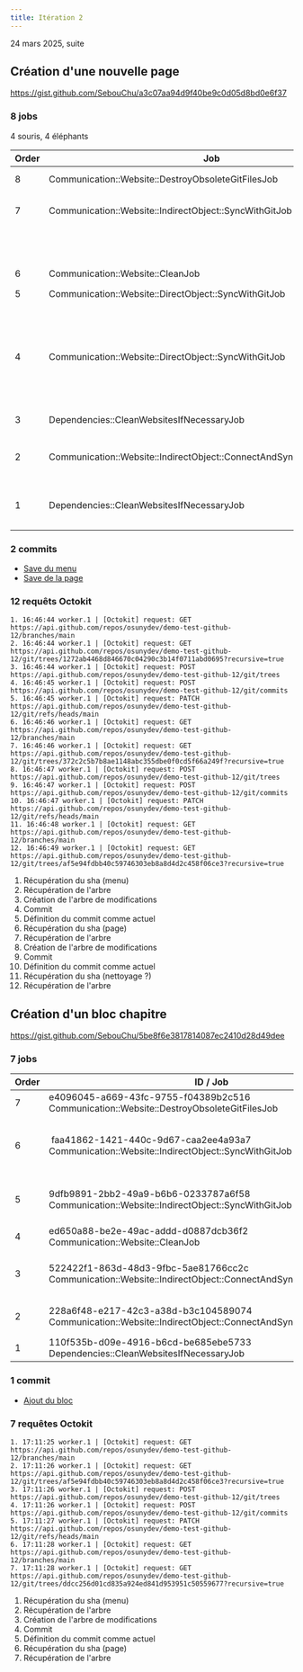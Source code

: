```yaml
---
title: Itération 2
---
```


24 mars 2025, suite

## Création d'une nouvelle page

https://gist.github.com/SebouChu/a3c07aa94d9f40be9c0d05d8bd0e6f37

### 8 jobs

4 souris, 4 éléphants

| Order | Job | Explication | Paramètres |
| - | - | - | -  |
| 8 | Communication::Website::DestroyObsoleteGitFilesJob | Nettoyage effectif bis | "21561195-2fb4-4964-abe7-249fbd227dc1" |
| 7 | Communication::Website::IndirectObject::SyncWithGitJob | Synchro de la page l10n | "21561195-2fb4-4964-abe7-249fbd227dc1" |
| | | | indirect_object : gid://osuny/Communication::Website::Page::Localization/2ac6de57-bd44-49fe-bb9a-c2a745769049 |
| 6 | Communication::Website::CleanJob | Nettoyage | "21561195-2fb4-4964-abe7-249fbd227dc1" |
| 5 | Communication::Website::DirectObject::SyncWithGitJob | Synchro de la page | 21561195-2fb4-4964-abe7-249fbd227dc1 |
| | | | direct_object : gid://osuny/Communication::Website::Page/17ceed62-23cb-4970-adf6-e7914f7c3765 |
| 4 | Communication::Website::DirectObject::SyncWithGitJob | Synchro du menu | 21561195-2fb4-4964-abe7-249fbd227dc1 |
| | | | direct_object : gid://osuny/Communication::Website::Menu/25ffb66f-1556-4b1f-89c4-1d80aa2b9b73 |
| 3 | Dependencies::CleanWebsitesIfNecessaryJob | Test nettoyage | gid://osuny/Communication::Website::Page/17ceed62-23cb-4970-adf6-e7914f7c3765 |
| 2 | Communication::Website::IndirectObject::ConnectAndSyncDirectSourcesJob | Connexion et sync de la page l10n | gid://osuny/Communication::Website::Page::Localization/2ac6de57-bd44-49fe-bb9a-c2a745769049 |
| 1 | Dependencies::CleanWebsitesIfNecessaryJob | Test nettoyage (inutile en création) | gid://osuny/Communication::Website::Page::Localization/2ac6de57-bd44-49fe-bb9a-c2a745769049


### 2 commits

- [Save du menu](https://github.com/osunydev/demo-test-github-12/commit/372c2c5b7b8ae1148abc355dbe0f0cd5f66a249f)
- [Save de la page](https://github.com/osunydev/demo-test-github-12/commit/af5e94fdbb40c59746303eb8a8d4d2c458f06ce3)

### 12 requêts Octokit


```
1. 16:46:44 worker.1 | [Octokit] request: GET https://api.github.com/repos/osunydev/demo-test-github-12/branches/main
2. 16:46:44 worker.1 | [Octokit] request: GET https://api.github.com/repos/osunydev/demo-test-github-12/git/trees/1272ab4468d846670c04290c3b14f0711abd0695?recursive=true
3. 16:46:44 worker.1 | [Octokit] request: POST https://api.github.com/repos/osunydev/demo-test-github-12/git/trees
4. 16:46:45 worker.1 | [Octokit] request: POST https://api.github.com/repos/osunydev/demo-test-github-12/git/commits
5. 16:46:45 worker.1 | [Octokit] request: PATCH https://api.github.com/repos/osunydev/demo-test-github-12/git/refs/heads/main
6. 16:46:46 worker.1 | [Octokit] request: GET https://api.github.com/repos/osunydev/demo-test-github-12/branches/main
7. 16:46:46 worker.1 | [Octokit] request: GET https://api.github.com/repos/osunydev/demo-test-github-12/git/trees/372c2c5b7b8ae1148abc355dbe0f0cd5f66a249f?recursive=true
8. 16:46:47 worker.1 | [Octokit] request: POST https://api.github.com/repos/osunydev/demo-test-github-12/git/trees
9. 16:46:47 worker.1 | [Octokit] request: POST https://api.github.com/repos/osunydev/demo-test-github-12/git/commits
10. 16:46:47 worker.1 | [Octokit] request: PATCH https://api.github.com/repos/osunydev/demo-test-github-12/git/refs/heads/main
11. 16:46:48 worker.1 | [Octokit] request: GET https://api.github.com/repos/osunydev/demo-test-github-12/branches/main
12. 16:46:49 worker.1 | [Octokit] request: GET https://api.github.com/repos/osunydev/demo-test-github-12/git/trees/af5e94fdbb40c59746303eb8a8d4d2c458f06ce3?recursive=true
```

1. Récupération du sha (menu)
2. Récupération de l'arbre
3. Création de l'arbre de modifications
4. Commit
5. Définition du commit comme actuel
6. Récupération du sha (page)
7. Récupération de l'arbre
8. Création de l'arbre de modifications
9. Commit
10. Définition du commit comme actuel
11. Récupération du sha (nettoyage ?)
12. Récupération de l'arbre


## Création d'un bloc chapitre

https://gist.github.com/SebouChu/5be8f6e3817814087ec2410d28d49dee

### 7 jobs

| Order | ID / Job | Explication | Paramètres |
| - | - | - | - |
| 7 | e4096045-a669-43fc-9755-f04389b2c516 Communication::Website::DestroyObsoleteGitFilesJob | Nettoyage bis | |
| 6 | faa41862-1421-440c-9d67-caa2ee4a93a7 Communication::Website::IndirectObject::SyncWithGitJob | Synchro de la page l10n | "21561195-2fb4-4964-abe7-249fbd227dc1", {"indirect_object" => {"_aj_globalid" => "gid://osuny/Communication::Website::Page::Localization/2ac6de57-bd44-49fe-bb9a-c2a745769049"}, "_aj_ruby2_keywords" => ["indirect_object"]} |
| 5 | 9dfb9891-2bb2-49a9-b6b6-0233787a6f58 Communication::Website::IndirectObject::SyncWithGitJob | Synchro du bloc | "21561195-2fb4-4964-abe7-249fbd227dc1", {"indirect_object" => {"_aj_globalid" => "gid://osuny/Communication::Block/362a56a2-cbc1-4a35-9121-67e9210789bc"}, "_aj_ruby2_keywords" => ["indirect_object"]} | 
| 4 | ed650a88-be2e-49ac-addd-d0887dcb36f2 Communication::Website::CleanJob | Nettoyage du site | |
| 3 | 522422f1-863d-48d3-9fbc-5ae81766cc2c Communication::Website::IndirectObject::ConnectAndSyncDirectSourcesJob | Connexion et sync de la page l10n | {"_aj_globalid" => "gid://osuny/Communication::Website::Page::Localization/2ac6de57-bd44-49fe-bb9a-c2a745769049"} |
| 2 | 228a6f48-e217-42c3-a38d-b3c104589074 Communication::Website::IndirectObject::ConnectAndSyncDirectSourcesJob | Connexion et sync du bloc | {"_aj_globalid" => "gid://osuny/Communication::Block/362a56a2-cbc1-4a35-9121-67e9210789bc"} |
| 1 | 110f535b-d09e-4916-b6cd-be685ebe5733 Dependencies::CleanWebsitesIfNecessaryJob | Test nettoyage | |

### 1 commit

- [Ajout du bloc](https://github.com/osunydev/demo-test-github-12/commit/ddcc256d01cd835a924ed841d953951c50559677)

### 7 requêtes Octokit

```
1. 17:11:25 worker.1 | [Octokit] request: GET https://api.github.com/repos/osunydev/demo-test-github-12/branches/main
2. 17:11:26 worker.1 | [Octokit] request: GET https://api.github.com/repos/osunydev/demo-test-github-12/git/trees/af5e94fdbb40c59746303eb8a8d4d2c458f06ce3?recursive=true
3. 17:11:26 worker.1 | [Octokit] request: POST https://api.github.com/repos/osunydev/demo-test-github-12/git/trees
4. 17:11:26 worker.1 | [Octokit] request: POST https://api.github.com/repos/osunydev/demo-test-github-12/git/commits
5. 17:11:27 worker.1 | [Octokit] request: PATCH https://api.github.com/repos/osunydev/demo-test-github-12/git/refs/heads/main
6. 17:11:28 worker.1 | [Octokit] request: GET https://api.github.com/repos/osunydev/demo-test-github-12/branches/main
7. 17:11:28 worker.1 | [Octokit] request: GET https://api.github.com/repos/osunydev/demo-test-github-12/git/trees/ddcc256d01cd835a924ed841d953951c50559677?recursive=true
```

1. Récupération du sha (menu)
2. Récupération de l'arbre
3. Création de l'arbre de modifications
4. Commit
5. Définition du commit comme actuel
6. Récupération du sha (page)
7. Récupération de l'arbre
